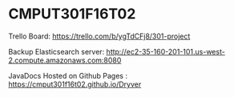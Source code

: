 # CMPUT301F16T02

Trello Board: https://trello.com/b/ygTdCFj8/301-project

Backup Elasticsearch server: http://ec2-35-160-201-101.us-west-2.compute.amazonaws.com:8080

JavaDocs Hosted on Github Pages : https://cmput301f16t02.github.io/Dryver
